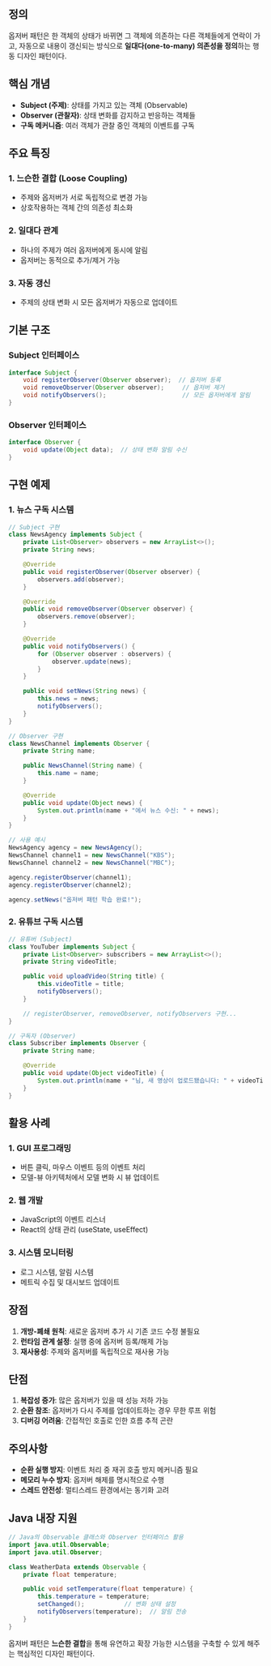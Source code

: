 

## 정의
옵저버 패턴은 한 객체의 상태가 바뀌면 그 객체에 의존하는 다른 객체들에게 연락이 가고, 자동으로 내용이 갱신되는 방식으로 **일대다(one-to-many) 의존성을 정의**하는 행동 디자인 패턴이다.

## 핵심 개념
- **Subject (주제)**: 상태를 가지고 있는 객체 (Observable)
- **Observer (관찰자)**: 상태 변화를 감지하고 반응하는 객체들
- **구독 메커니즘**: 여러 객체가 관찰 중인 객체의 이벤트를 구독

## 주요 특징

### 1. 느슨한 결합 (Loose Coupling)
- 주제와 옵저버가 서로 독립적으로 변경 가능
- 상호작용하는 객체 간의 의존성 최소화

### 2. 일대다 관계
- 하나의 주제가 여러 옵저버에게 동시에 알림
- 옵저버는 동적으로 추가/제거 가능

### 3. 자동 갱신
- 주제의 상태 변화 시 모든 옵저버가 자동으로 업데이트

## 기본 구조

### Subject 인터페이스
```java
interface Subject {
    void registerObserver(Observer observer);  // 옵저버 등록
    void removeObserver(Observer observer);     // 옵저버 제거
    void notifyObservers();                     // 모든 옵저버에게 알림
}
```

### Observer 인터페이스
```java
interface Observer {
    void update(Object data);  // 상태 변화 알림 수신
}
```

## 구현 예제

### 1. 뉴스 구독 시스템
```java
// Subject 구현
class NewsAgency implements Subject {
    private List<Observer> observers = new ArrayList<>();
    private String news;

    @Override
    public void registerObserver(Observer observer) {
        observers.add(observer);
    }

    @Override
    public void removeObserver(Observer observer) {
        observers.remove(observer);
    }

    @Override
    public void notifyObservers() {
        for (Observer observer : observers) {
            observer.update(news);
        }
    }

    public void setNews(String news) {
        this.news = news;
        notifyObservers();
    }
}

// Observer 구현
class NewsChannel implements Observer {
    private String name;

    public NewsChannel(String name) {
        this.name = name;
    }

    @Override
    public void update(Object news) {
        System.out.println(name + "에서 뉴스 수신: " + news);
    }
}

// 사용 예시
NewsAgency agency = new NewsAgency();
NewsChannel channel1 = new NewsChannel("KBS");
NewsChannel channel2 = new NewsChannel("MBC");

agency.registerObserver(channel1);
agency.registerObserver(channel2);

agency.setNews("옵저버 패턴 학습 완료!");
```

### 2. 유튜브 구독 시스템
```java
// 유튜버 (Subject)
class YouTuber implements Subject {
    private List<Observer> subscribers = new ArrayList<>();
    private String videoTitle;

    public void uploadVideo(String title) {
        this.videoTitle = title;
        notifyObservers();
    }

    // registerObserver, removeObserver, notifyObservers 구현...
}

// 구독자 (Observer)
class Subscriber implements Observer {
    private String name;

    @Override
    public void update(Object videoTitle) {
        System.out.println(name + "님, 새 영상이 업로드됐습니다: " + videoTitle);
    }
}
```

## 활용 사례

### 1. GUI 프로그래밍
- 버튼 클릭, 마우스 이벤트 등의 이벤트 처리
- 모델-뷰 아키텍처에서 모델 변화 시 뷰 업데이트

### 2. 웹 개발
- JavaScript의 이벤트 리스너
- React의 상태 관리 (useState, useEffect)

### 3. 시스템 모니터링
- 로그 시스템, 알림 시스템
- 메트릭 수집 및 대시보드 업데이트

## 장점
1. **개방-폐쇄 원칙**: 새로운 옵저버 추가 시 기존 코드 수정 불필요
2. **런타임 관계 설정**: 실행 중에 옵저버 등록/해제 가능
3. **재사용성**: 주제와 옵저버를 독립적으로 재사용 가능

## 단점
1. **복잡성 증가**: 많은 옵저버가 있을 때 성능 저하 가능
2. **순환 참조**: 옵저버가 다시 주제를 업데이트하는 경우 무한 루프 위험
3. **디버깅 어려움**: 간접적인 호출로 인한 흐름 추적 곤란

## 주의사항
- **순환 실행 방지**: 이벤트 처리 중 재귀 호출 방지 메커니즘 필요
- **메모리 누수 방지**: 옵저버 해제를 명시적으로 수행
- **스레드 안전성**: 멀티스레드 환경에서는 동기화 고려

## Java 내장 지원
```java
// Java의 Observable 클래스와 Observer 인터페이스 활용
import java.util.Observable;
import java.util.Observer;

class WeatherData extends Observable {
    private float temperature;

    public void setTemperature(float temperature) {
        this.temperature = temperature;
        setChanged();           // 변화 상태 설정
        notifyObservers(temperature);  // 알림 전송
    }
}
```

옵저버 패턴은 **느슨한 결합**을 통해 유연하고 확장 가능한 시스템을 구축할 수 있게 해주는 핵심적인 디자인 패턴이다.